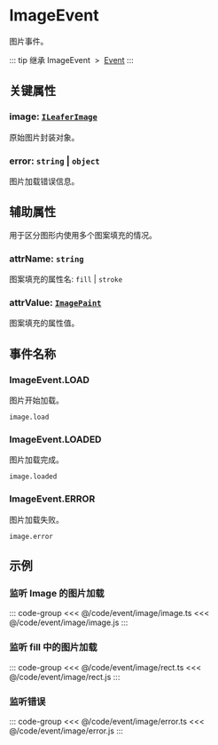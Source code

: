 # ImageEvent

图片事件。

::: tip 继承
ImageEvent &nbsp;>&nbsp; [Event](../basic/Event.md)
:::

## 关键属性

### image: [`ILeaferImage`](/api/interfaces/ILeaferImage.md)

原始图片封装对象。

### error: `string` | `object`

图片加载错误信息。

## 辅助属性

用于区分图形内使用多个图案填充的情况。

### attrName: `string`

图案填充的属性名: `fill` | `stroke`

### attrValue: [`ImagePaint`](/reference/property/paint/image.md)

图案填充的属性值。

## 事件名称

### ImageEvent.LOAD

图片开始加载。

`image.load`

### ImageEvent.LOADED

图片加载完成。

`image.loaded`

### ImageEvent.ERROR

图片加载失败。

`image.error`

<!--
## 继承事件

### [Event](./Event.md) -->

<!-- ## API

### [ImageEvent](/api/classes/LeaferEvent.md) -->

## 示例

### 监听 Image 的图片加载

::: code-group
<<< @/code/event/image/image.ts
<<< @/code/event/image/image.js
:::

### 监听 fill 中的图片加载

::: code-group
<<< @/code/event/image/rect.ts
<<< @/code/event/image/rect.js
:::

### 监听错误

::: code-group
<<< @/code/event/image/error.ts
<<< @/code/event/image/error.js
:::

